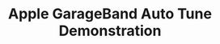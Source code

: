 ---
ee_id_thing: '36'
site: '1'
type: '2'
inv_num: 2007-003
url: 2007-003-apple-garageband-autotune
title: Apple GarageBand Auto Tune Demonstration
year: '2007'
display_year: '2007'
medium: Video
dims: ''
pitch: "​GarageBand auto-tune applied to Jimi Hendrix’s Woodstock Star Spangled Banner."
ps: ''
live_url: ''
related: "[51] [2009-041-last-night-i-had-the-strangest-dream] 2009-041 Last Night
  I Had The Strangest Dream"
youtube: 'https://www.youtube.com/watch?v=9zWqUnW66wY

  '
related_code: ''
imgs: auto-tune-demo-2007-003-still-2-database-ih.jpg
subheading: ''
download: ''
add_credit: ''
commission: ''
layout: things-i-made
---